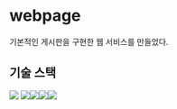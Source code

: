 # webpage

기본적인 게시판을 구현한 웹 서비스를 만들었다.

## 기술 스택

<img src="https://img.shields.io/badge/html5-%23E34F26.svg?style=for-the-badge&logo=html5&logoColor=white"> <img src="https://img.shields.io/badge/javascript-%23323330.svg?style=for-the-badge&logo=javascript&logoColor=%23F7DF1E"><img src="https://img.shields.io/badge/mariaDB-003545?style=for-the-badge&logo=mariaDB&logoColor=white"><img src="https://img.shields.io/badge/springboot-6DB33F?style=for-the-badge&logo=springboot&logoColor=white"><img src='https://img.shields.io/badge/AWS-%23FF9900.svg?style=for-the-badge&logo=amazon-aws&logoColor=white'>
